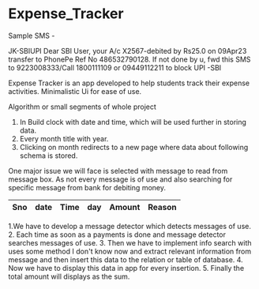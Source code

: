# Expense_Tracker

Sample SMS - 

JK-SBIUPI
Dear SBI User, your A/c X2567-debited by Rs25.0 on 09Apr23 transfer to PhonePe Ref No 486532790128. If not done by u, fwd this SMS to 9223008333/Call 1800111109 or 09449112211 to block UPI -SBI




Expense Tracker is an app developed to help students track their expense activities.
Minimalistic Ui for ease of use.

Algorithm or small segments of whole project

1. In Build clock with date and time, which will be used further in storing data.
2. Every month title with year.
3. Clicking on month redirects to a new page where data about following schema is stored. 




One major issue we will face is selected with message to read from message box. As not every message is of use and also searching for specific message from bank  for debiting money. 

| Sno | date | Time | day | Amount | Reason |
| --- | --- | --- | --- | --- | --- |

1.We have to develop a message detector which detects messages of use.
2. Each time as soon as a payments is done and message detector searches messages of use.
3. Then we have to implement info search with uses some method I don't know now and extract relevant information from message and then insert this data to the relation or table of database. 
4. Now we have to display this data in app for every insertion.
5. Finally the total amount will displays as the sum.
